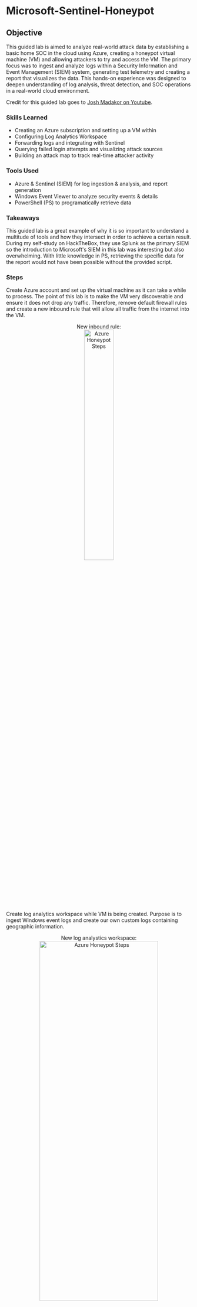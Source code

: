 # Microsoft-Sentinel-Honeypot

## Objective
This guided lab is aimed to analyze real-world attack data by establishing a basic home SOC in the cloud using Azure, creating a honeypot virtual machine (VM) and allowing attackers to try and access the VM. The primary focus was to ingest and analyze logs within a Security Information and Event Management (SIEM) system, generating test telemetry and creating a report that visualizes the data. This hands-on experience was designed to deepen understanding of log analysis, threat detection, and SOC operations in a real-world cloud environment.

Credit for this guided lab goes to [Josh Madakor on Youtube](https://www.youtube.com/@JoshMadakor). 

### Skills Learned
- Creating an Azure subscription and setting up a VM within
- Configuring Log Analytics Workspace
- Forwarding logs and integrating with Sentinel
- Querying failed login attempts and visualizing attack sources
- Building an attack map to track real-time attacker activity

### Tools Used
- Azure & Sentinel (SIEM) for log ingestion & analysis, and report generation
- Windows Event Viewer to analyze security events & details
- PowerShell (PS) to programatically retrieve data

### Takeaways
This guided lab is a great example of why it is so important to understand a multitude of tools and how they intersect in order to achieve a certain result. During my self-study on HackTheBox, they use Splunk as the primary SIEM so the introduction to Microsoft's SIEM in this lab was interesting but also overwhelming. With little knowledge in PS, retrieving the specific data for the report would not have been possible without the provided script. 

### Steps

Create Azure account and set up the virtual machine as it can take a while to process. The point of this lab is to make the VM very discoverable and ensure it does not drop any traffic. Therefore, remove default firewall rules and create a new inbound rule that will allow all traffic from the internet into the VM. 
<p align="center">
New inbound rule: <br/>
<img src="https://i.imgur.com/cw3ApsZ.png" height="40%" width="40%" alt="Azure Honeypot Steps"/>
<br />

Create log analytics workspace while VM is being created. Purpose is to ingest Windows event logs and create our own custom logs containing geographic information.
<p align="center">
New log analystics workspace: <br/>
<img src="https://i.imgur.com/IlqxTrJ.png" height="50%" width="80%" alt="Azure Honeypot Steps"/>
<br />

Enable Microsoft Defender for Cloud so we can gather logs from the VM into the log analystics workspace. <br />
Navigation path: Homepage > Navigate > Microsoft Defender for Cloud
<p align="center">
Enable Defender for Cloud: <br/>
<img src="https://i.imgur.com/EV7zqRN.png" height="40%" width="60%" alt="Azure Honeypot Steps"/>
<br />
Connect log analytics workspace with VM: <br/>
<img src="https://i.imgur.com/f040CsZ.png" height="30%" width="30%" alt="Azure Honeypot Steps"/>
<br />

Using remote desktop (RDP) to login into the VM using the VM's public IP address
<p align="center">
VM's IP address: <br/>
<img src="https://i.imgur.com/vaXqTNt.png" height="80%" width="80%" alt="Azure Honeypot Steps"/>
<br />
Connect to VM using RDP: <br/>
<img src="https://i.imgur.com/rddQWQr.png" height="40%" width="40%" alt="Azure Honeypot Steps"/>
<br />
Open another RDP and purposely fail the login: <br/>
<img src="https://i.imgur.com/o9JPjqD.png" height="35%" width="35%" alt="Azure Honeypot Steps"/>
<br />

In remote desktop, open event viewer and focus on Event ID 4625 (Audit Failure). Gather all the failures that tried to log into the VM via RDP. Clicking into the event shows more details including the IP address of those that tried to log into the VM and failed.
<p align="center">
Open another RDP and purposely fail the login: <br/>
<img src="https://i.imgur.com/KLAk6yG.png" height="60%" width="60%" alt="Azure Honeypot Steps"/>
<br />
Event details: <br/>
<img src="https://i.imgur.com/JDDJzx6.png" height="20%" width="40%" alt="Azure Honeypot Steps"/>
<br />

*The details does not show which country the IP is originating from.* We will create a custom log using PS to programtically retrieve the IP addresses and using an IP geolocation API to generate more information. The custom log will be sent to the log analytics workspace in Azure, then use Sentinel (SIEM) to plot out the different attacker on the map.

Windows firewall on the VM need to be turned off so it can respond to ICMP echo requests. This results in people discovering the VM faster on the internet. 
<p align="center">
-t for perpetual ping in command prompt (CMD): <br/>
<img src="https://i.imgur.com/cHfkzm9.png" height="50%" width="50%" alt="Azure Honeypot Steps"/>
<br /> 

Request is timing out so we navigate into VM Windows firewall and disable Domain & Public profile. This is a honeypot so disabling is fine.
<p align="center">
Disabling firewall in VM: <br/>
<img src="https://i.imgur.com/RCvTsVe.png" height="70%" width="70%" alt="Azure Honeypot Steps"/>
<br /> 
Ping is now working as echo requests are allowed: <br/>
<img src="https://i.imgur.com/oVSTvzu.png" height="50%" width="50%" alt="Azure Honeypot Steps"/>
<br /> 

Download a PS script provided for this lab. 
<p align="center">
Copy & pasting the script into PS ISE: <br/>
<img src="https://i.imgur.com/E64Z3YA.png" height="60%" width="60%" alt="Azure Honeypot Steps"/>
<br />
Saving it as Log_Exporter in the Desktop: <br/>
<img src="https://i.imgur.com/3X7vk93.png" height="50%" width="50%" alt="Azure Honeypot Steps"/>
<br />

Get IP API key so we can convert IP addresses to logitude & latitude or country. 
<p align="center">
Retrieving IP API key: <br/>
<img src="https://i.imgur.com/7Pt60Dn.png" height="50%" width="50%" alt="Azure Honeypot Steps"/>
<br />
Copy & paste the API key into the script: <br/>
<img src="https://i.imgur.com/AAPaODX.png" height="50%" width="50%" alt="Azure Honeypot Steps"/>
<br />
<br />
Run the script in PS. 3 entries because there are only 3 failed logon's in event viewer: <br/>
<img src="https://i.imgur.com/ZFP9jp9.png" height="90%" width="90%" alt="Azure Honeypot Steps"/>
<br />
Event viewer (Event ID 4625): <br/>
<img src="https://i.imgur.com/A1jZI86.png" height="50%" width="50%" alt="Azure Honeypot Steps"/>
<br />

Information from the failed logon is sent to the IP API. Geodata is then deposited into the failed_rdp log file.
<p align="center">
failed_rdp log file: <br/>
<img src="https://i.imgur.com/mzafjrf.png" height="50%" width="50%" alt="Azure Honeypot Steps"/>
<br />

In the log file: "samplehost" are the sample data used to train the analytics workspace, failed logons are labeled as "honeypot-vm" 
<p align="center">
Log file data: <br/>
<img src="https://i.imgur.com/LHtRIiB.png" height="40%" width="40%" alt="Azure Honeypot Steps"/>
<br />

Create a custom log inside the log analytics workspace allowing us to bring the custom geodata log. <br /> LAW-honeypot > Tables (under settings) > Create > New custom log (MMA-based). <br /> Remember the file is on the VM, not the host device. Copy all logs in the VM and paste in new file on the host computer. 
<p align="center">
Creating a custom log in log analytics workspace: <br/>
<img src="https://i.imgur.com/nKhJJvR.png" height="50%" width="50%" alt="Azure Honeypot Steps"/>
<br />
Using the selected log to train log analytics on what to look for: <br/>
<img src="https://i.imgur.com/zgr5Lel.png" height="50%" width="50%" alt="Azure Honeypot Steps"/>
<br />
Collection path is where the log lives on the VM: <br/>
<img src="https://i.imgur.com/pc6Rqg0.png" height="50%" width="50%" alt="Azure Honeypot Steps"/>
<br />
Naming the custom log: <br/>
<img src="https://i.imgur.com/OTzyFTn.png" height="50%" width="50%" alt="Azure Honeypot Steps"/>
<br />
Review + Create: <br/>
<img src="https://i.imgur.com/IlF6Rrw.png" height="50%" width="50%" alt="Azure Honeypot Steps"/>
<br />

After 5-10 minutes, check by querying the custom log. 
<p align="center">
Query results: <br/>
<img src="https://i.imgur.com/DzdrwMO.png" height="50%" width="50%" alt="Azure Honeypot Steps"/>
<br />
Extra details of an event. Focus on RawData: <br/>
<img src="https://i.imgur.com/1rfEoov.png" height="100%" width="100%" alt="Azure Honeypot Steps"/>
<br />
  
We need to take RawData and extract certain fields/information from it. 

Create a new workbook in Sentinel for an interactive report. <br />
Workbooks > Add Workbook > Edit > Delete current default workbooks > Add Query > copy & paste the query in (extract field no longer available in LAW) <br />
<p align="center">
Workbooks path: <br/>
<img src="https://i.imgur.com/K22nz9v.png" height="50%" width="50%" alt="Azure Honeypot Steps"/>
<br />
Copy & pasting the query script: <br/>
<img src="https://i.imgur.com/MjGlYnz.png" height="50%" width="50%" alt="Azure Honeypot Steps"/>
<br />

Run the Query > Visualization = Map > Set map settings as Metric Label = label, Metric value = event_count > Save workbook > set map to automatically refresh every 10 minutes 
<p align="center">
Run Query configurations: <br/>
<img src="https://i.imgur.com/a4Y3AuV.png" height="100%" width="100%" alt="Azure Honeypot Steps"/>
<br />
Saving the workbook: <br/>
<img src="https://i.imgur.com/bB6Usd9.png" height="50%" width="50%" alt="Azure Honeypot Steps"/>
<br />

We now have a map visualizing where the attackers are from! 
<p align="center">
Initial map. Majority of IP addresses are originating from Paraguay: <br/>
<img src="https://i.imgur.com/QjyJkLe.png" height="50%" width="50%" alt="Azure Honeypot Steps"/>
<br />
Adjusting map refresh timer: <br/>
<img src="https://i.imgur.com/FdIOUVX.png" height="50%" width="50%" alt="Azure Honeypot Steps"/>
<br />
After a few refreshes: <br/>
<img src="https://i.imgur.com/Jon3sH5.png" height="50%" width="50%" alt="Azure Honeypot Steps"/>
<br />
Rate limited by the API: <br/>
<img src="https://i.imgur.com/2mfoWdf.png" height="50%" width="50%" alt="Azure Honeypot Steps"/>
<br />

## Finished!
